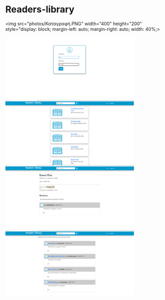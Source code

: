 # Readers-library

<img src="photos/Καταγραφή.PNG" width="400" height="200" style="display: block; margin-left: auto; margin-right: auto; width: 40%;>

<img src="photos/2.PNG" width="400" height="200">

<img src="photos/3.PNG" width="400" height="200">

<img src="photos/4.PNG" width="400" height="200">

<img src="photos/5.PNG" width="400" height="200">
